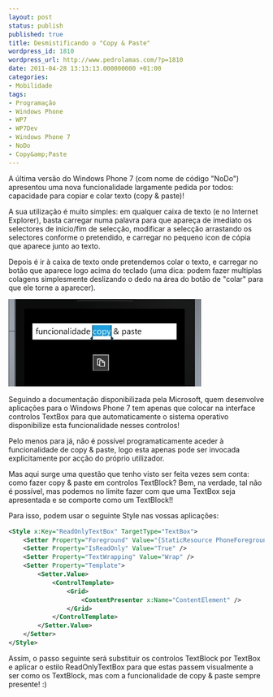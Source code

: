 ```yaml
---
layout: post
status: publish
published: true
title: Desmistificando o "Copy & Paste"
wordpress_id: 1810
wordpress_url: http://www.pedrolamas.com/?p=1810
date: 2011-04-28 13:13:13.000000000 +01:00
categories:
- Mobilidade
tags:
- Programação
- Windows Phone
- WP7
- WP7Dev
- Windows Phone 7
- NoDo
- Copy&amp;Paste
---
```

A última versão do Windows Phone 7 (com nome de código "NoDo") apresentou uma nova funcionalidade largamente pedida por todos: capacidade para copiar e colar texto (copy & paste)!

A sua utilização é muito simples: em qualquer caixa de texto (e no Internet Explorer), basta carregar numa palavra para que apareça de imediato os selectores de início/fim de selecção, modificar a selecção arrastando os selectores conforme o pretendido, e carregar no pequeno icon de cópia que aparece junto ao texto.

Depois é ir à caixa de texto onde pretendemos colar o texto, e carregar no botão que aparece logo acima do teclado (uma dica: podem fazer multiplas colagens simplesmente deslizando o dedo na área do botão de "colar" para que ele torne a aparecer).

[![](wp-content/uploads/2011/04/Funcionalidade-Copy-Paste-no-Windows-Phone-7-thumb.jpg)](wp-content/uploads/2011/04/Funcionalidade-Copy-Paste-no-Windows-Phone-7.jpg "Funcionalidade Copy & Paste no Windows Phone 7")

Seguindo a documentação disponibilizada pela Microsoft, quem desenvolve aplicações para o Windows Phone 7 tem apenas que colocar na interface controlos TextBox para que automaticamente o sistema operativo disponibilize esta funcionalidade nesses controlos!

Pelo menos para já, não é possível programaticamente aceder à funcionalidade de copy & paste, logo esta apenas pode ser invocada explicitamente por acção do próprio utilizador.

Mas aqui surge uma questão que tenho visto ser feita vezes sem conta: como fazer copy & paste em controlos TextBlock? Bem, na verdade, tal não é possível, mas podemos no limite fazer com que uma TextBox seja apresentada e se comporte como um TextBlock!!

Para isso, podem usar o seguinte Style nas vossas aplicações:

```xml
<Style x:Key="ReadOnlyTextBox" TargetType="TextBox">
    <Setter Property="Foreground" Value="{StaticResource PhoneForegroundBrush}" />
    <Setter Property="IsReadOnly" Value="True" />
    <Setter Property="TextWrapping" Value="Wrap" />
    <Setter Property="Template">
        <Setter.Value>
            <ControlTemplate>
                <Grid>
                    <ContentPresenter x:Name="ContentElement" />
                </Grid>
            </ControlTemplate>
        </Setter.Value>
    </Setter>
</Style>
```

Assim, o passo seguinte será substituir os controlos TextBlock por TextBox e aplicar o estilo ReadOnlyTextBox para que estas passem visualmente a ser como os TextBlock, mas com a funcionalidade de copy & paste sempre presente! :)
